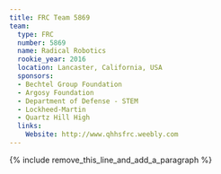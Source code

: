 ```yaml
---
title: FRC Team 5869
team:
  type: FRC
  number: 5869
  name: Radical Robotics
  rookie_year: 2016
  location: Lancaster, California, USA
  sponsors:
  - Bechtel Group Foundation
  - Argosy Foundation
  - Department of Defense - STEM
  - Lockheed-Martin
  - Quartz Hill High
  links:
    Website: http://www.qhhsfrc.weebly.com
---
```


{% include remove_this_line_and_add_a_paragraph %}